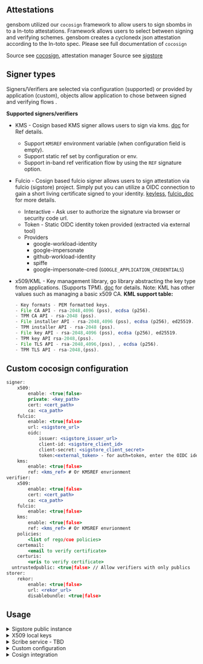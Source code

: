 ## Attestations
gensbom utilized our `cocosign` framework to allow users to sign sbombs in to a In-toto attestations.
Framework allows users to select between signing and verifying schemes. 
gensbom creates a cyclonedx json attestation according to the In-toto spec.
Please see full documentation of `cocosign` 

Source see [cocosign](https://github.com/scribe-security/cocosign), attestation manager
Source see [sigstore](https://github.com/sigstore)

## Signer types
Signers/Verifiers are selected via configuration (supported) or provided by application (custom), objects allow application to chose between signed and verifying flows .

**Supported signers/verifiers**

- KMS - Cosign based KMS signer allows users to sign via kms.
[doc](https://github.com/sigstore/cosign/blob/main/KMS.md) for Ref details.
    - Support `KMSREF` environment variable (when configuration field is empty).
    - Support static ref set by configuration or env.
    - Support in-band ref verification flow by using the `REF` signature option.
- Fulcio - Cosign based fulcio signer allows users to sign attestation via fulcio (sigstore) project.
Simply put you can utilize a OIDC connection to gain a short living certificate signed to your identity.
[keyless](https://github.com/sigstore/cosign/blob/main/KEYLESS.md), [fulcio_doc](https://github.com/sigstore/fulcio) for more details.
    - Interactive - Ask user to authorize the signature via browser or security code url.
    - Token - Static OIDC identity token provided (extracted via external tool)
    - Providers
        - google-workload-identity
        - google-impersonate
        - github-workload-identity
        - spiffe
        - google-impersonate-cred (`GOOGLE_APPLICATION_CREDENTIALS`)
- x509/KML - Key management library, go library abstracting the key type from applications. (Supports TPM). [doc](https://github.com/scribe-security/KML) for details.
Note: KML has other values such as managing a basic x509 CA.
**KML support table:**
    
    ```jsx
    - Key formats - PEM formatted keys.
    - File CA API - rsa-2048,4096 (pss), ecdsa (p256).
    - TPM CA API - rsa-2048 (pss).
    - File installer API - rsa-2048,4096 (pss), ecdsa (p256), ed25519.
    - TPM installer API - rsa-2048 (pss).
    - File key API - rsa-2048,4096 (pss), ecdsa (p256), ed25519.
    - TPM key API rsa-2048,(pss).
    - File TLS API - rsa-2048,4096,(pss), , ecdsa (p256).
    - TPM TLS API - rsa-2048,(pss).
    ```

## Custom cocosign configuration
```jsx
signer:
	x509:
	    enable: <true|false>
	    private: <key_path>
	    cert: <cert_path>
	    ca: <ca_path>
	fulcio:
	    enable: <true|false>
	    url: <sigstore_url>
	    oidc:
	        issuer: <sigstore_issuer_url>
	        client-id: <sigstore_client_id>
	        client-secret: <sigstore_client_secret>
	        token:<external_token> - for auth=token, enter the OIDC identity token
	kms:
	    enable: <true|false>
	    ref: <kms_ref> # Or KMSREF envrionment
verifier:
	x509:
	    enable: <true|false>
	    cert: <cert_path>
	    ca: <ca_path>
	fulcio:
	    enable: <true|false>
	kms:
	    enable: <true|false>
	    ref: <kms_ref> # Or KMSREF envrionment
	policies:
		<list of rego/cue policies>
	certemail: 
		<email to verify certificate>
	certuris: 
		<uris to verify certificate>
  untrustedpublic: <true|false> // Allow verifiers with only publics
storer:
	rekor:
	    enable: <true|false>
	    url: <rekor_url>
	    disablebundle: <true|false>
```

## Usage
<details>
  <summary> Sigstore public instance </summary>

### Sigstore
Sigstore signer and verifier allow you to use ephemeral short living keys based on OIDC identity (google, microsoft, github).
You may can use the default Sigstore `cocosign` configuration flag.
Sigstore will also provide a transperancy log for any one to verify your signatures against (`rekor`)

```bash
gensbom bom busybox:latest -o attest --attest.default sigstore -v
gensbom verify busybox:latest --attest.default sigstore -v
``` 
Default config
```
signer:
    fulcio:
        enable: true
        url: https://fulcio.sigstore.dev
        oidc:
            auth: interactive
            issuer: https://oauth2.sigstore.dev/auth
            client-id: sigstore
verifier:
    fulcio:
        enable: true
storer:
    rekor:
        enable: true
        url: https://rekor.sigstore.dev
        disablebundle: false
```

</details>

<details>
  <summary> X509 local keys </summary>

### X509 local keys
X509 flows allow you to use local keys, cert and CA file to sign and verify you sboms.
You may can use the default x509 `cocosign` configuration flag.

```bash
gensbom bom busybox:latest -o attest --attest.default x509 -v
gensbom verify busybox:latest --attest.default fulcio -v
```
Default config
```
signer:
    x509:
        enable: true
        private: /etc/cocosign/keys/private/default.pem
        cert: /etc/cocosign/keys/public/cert.pem
        ca: /etc/cocosign/keys/public/ca.pem
verifier:
    x509:
        enable: true
        cert: /etc/cocosign/keys/public/cert.pem
        ca: /etc/cocosign/keys/public/ca.pem
```
</details>

<details>
  <summary> Scribe service - TBD </summary>
</details>

<details>
  <summary> Custom configuration </summary>

### Custom
You may use any configuration supported by `cocosign` as well.
Create a configuration file (default .cocosign)

```bash
gensbom bom busybox:latest -o attest --attest.config <config_path> -v
gensbom verify busybox:latest --attest.config <config_path> -v
``` 
</details>

<details>
  <summary> Cosign integration </summary>

## Cosign integration
Gensbom allows you to use cosign cli tool `attest`,`verify-attestation` subcommands.
You may use cosign to connect the attestation to your OCI registry (sign and verify).
Example uses keyless (sigstore) but you may use any cosign signer/verifer supported.
```
gensbom bom <image> -vv -o predicate -f --output-file gensbom_predicate.json
COSIGN_EXPERIMENTAL=1 cosign attest --predicate gensbom_predicate.json <image> --type https://scribesecurity.com/predicate/cyclondex
COSIGN_EXPERIMENTAL=1 cosign verify-attestation <image>
```
</details>
